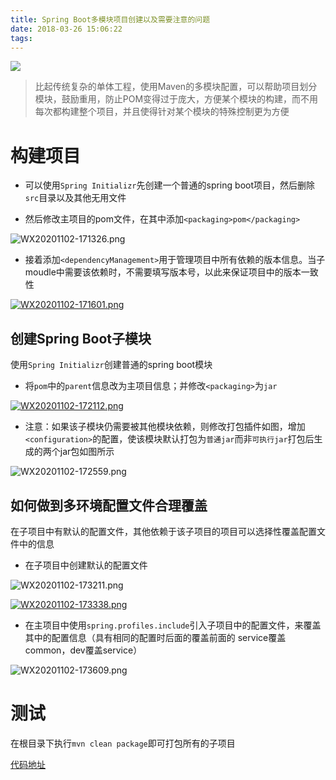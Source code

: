 ```yaml
---
title: Spring Boot多模块项目创建以及需要注意的问题
date: 2018-03-26 15:06:22
tags:
---
```

![](http://www.wailian.work/images/2018/03/28/f5462f69549047be1b086629e548eefc8d74eca329bea-IiKAbw_fw658.jpg)

> 比起传统复杂的单体工程，使用Maven的多模块配置，可以帮助项目划分模块，鼓励重用，防止POM变得过于庞大，方便某个模块的构建，而不用每次都构建整个项目，并且使得针对某个模块的特殊控制更为方便

# 构建项目

- 可以使用`Spring Initializr`先创建一个普通的spring boot项目，然后删除`src`目录以及其他无用文件

- 然后修改主项目的pom文件，在其中添加`<packaging>pom</packaging>`

![WX20201102-171326.png](https://p.130014.xyz/2020/11/02/WX20201102-171326.png)

- 接着添加`<dependencyManagement>`用于管理项目中所有依赖的版本信息。当子moudle中需要该依赖时，不需要填写版本号，以此来保证项目中的版本一致性

[![WX20201102-171601.png](https://p.130014.xyz/2020/11/02/WX20201102-171601.png)](http://www.wailian.work/image/QKITi4)

## 创建Spring Boot子模块 

使用`Spring Initializr`创建普通的spring boot模块

- 将`pom`中的`parent`信息改为主项目信息；并修改`<packaging>`为`jar`

[![WX20201102-172112.png](https://p.130014.xyz/2020/11/02/WX20201102-172112.png)](http://www.wailian.work/image/QKIrAk)

- 注意：如果该子模块仍需要被其他模块依赖，则修改打包插件如图，增加`<configuration>`的配置，使该模块默认打包为`普通jar`而非`可执行jar`打包后生成的两个jar包如图所示

![WX20201102-172559.png](https://p.130014.xyz/2020/11/02/WX20201102-172559.png)


## 如何做到多环境配置文件合理覆盖

在子项目中有默认的配置文件，其他依赖于该子项目的项目可以选择性覆盖配置文件中的信息

- 在子项目中创建默认的配置文件

![WX20201102-173211.png](https://p.130014.xyz/2020/11/02/WX20201102-173211.png)

[![WX20201102-173338.png](https://p.130014.xyz/2020/11/02/WX20201102-173338.png)](http://www.wailian.work/image/QKI2jI)

- 在主项目中使用`spring.profiles.include`引入子项目中的配置文件，来覆盖其中的配置信息（具有相同的配置时后面的覆盖前面的 service覆盖common，dev覆盖service）

![WX20201102-173609.png](https://p.130014.xyz/2020/11/02/WX20201102-173609.png)

# 测试

在根目录下执行`mvn clean package`即可打包所有的子项目

[代码地址](https://gitee.com/doublew/sha)
